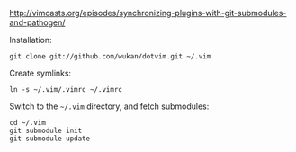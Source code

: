 http://vimcasts.org/episodes/synchronizing-plugins-with-git-submodules-and-pathogen/

Installation:

    git clone git://github.com/wukan/dotvim.git ~/.vim

Create symlinks:

    ln -s ~/.vim/.vimrc ~/.vimrc

Switch to the `~/.vim` directory, and fetch submodules:

    cd ~/.vim
    git submodule init
    git submodule update
